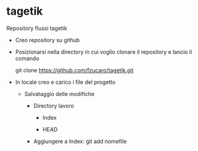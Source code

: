 tagetik
=======

Repository flussi tagetik

-   Creo repository su github

-   Posizionarsi nella directory in cui voglio clonare il repository e lancio il
    comando

    git clone https://github.com/fzucaro/tagetik.git

-   In locale creo e carico i file del progetto

    -   Salvataggio delle modifiche

        -   Directory lavoro

            -   Index

            -   HEAD

        -   Aggiungere a Index: git add nomefile
